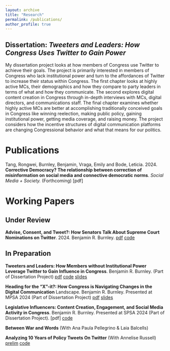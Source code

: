 ```yaml
---
layout: archive
title: "Research"
permalink: /publications/
author_profile: true
---
```


## Dissertation: *Tweeters and Leaders: How Congress Uses Twitter to Gain Power*
My dissertation project looks at how members of Congress use Twitter to achieve their goals. The project is primarily interested in members of Congress who lack institutional power and turn to the affordances of Twitter to increase their status within Congress. The first chapter looks at highly active MCs, their demographics and how they compare to party leaders in terms of what and how they communicate. The second explores digital content creation in Congress through in-depth interviews with MCs, digital directors, and communications staff. The final chapter examines whether highly active MCs are better at accomplishing traditionally conceived goals in Congress like winning reelection, making public policy, gaining institutional power, getting media coverage, and raising money. The project considers how the incentive structures of digital communication platforms are changing Congressional behavior and what that means for our politics. 

# Publications

Tang, Rongwei, Burnley, Benjamin, Vraga, Emily and Bode, Leticia. 2024. 
**Corrective Democracy? The relationship between correction of misinformation on social media and connective democratic norms**.
*Social Media + Society.* (Forthcoming) [pdf]

# Working Papers 

## Under Review
**Advise, Consent, and Tweet?: How Senators Talk About Supreme Court Nominations on Twitter**. 2024.
Benjamin R. Burnley. [pdf](/files/advise_consent_tweet.pdf) [code](https://github.com/benjaminrburnley/advise_consent_tweet)


## In Preparation
**Tweeters and Leaders: How Members without Institutional Power Leverage Twitter to Gain Influence in Congress**. 
Benjamin R. Burnley. (Part of Dissertation Project) [pdf](/files/ch3_paper.pdf) [code](https://github.com/benjaminrburnley/dissertation) [slides](/files/ch3_slides.pdf)

**Heading for the “X”-it?: How Congress is Navigating Changes in the Digital Communication**
Landscape. Benjamin R. Burnley. Presented at MPSA 2024 (Part of Dissertation Project) [pdf](/files/ch2_paper.pdf) [slides](/files/ch2_slides.pdf)

**Legislative Influencers: Content Creation, Engagement, and Social Media Activity in Congress**. 
Benjamin R. Burnley. Presented at SPSA 2024 (Part of Dissertation Project). [pdf] [code](https://github.com/benjaminrburnley/dissertation)

**Between War and Words** (With Ana Paula Pellegrino & Laia Balcells)

**Analyzing 10 Years of Policy Tweets On Twitter** (With Annelise Russell) [prelim](/files/descriptive_analysis_v1.html) [code](https://github.com/benjaminrburnley/policy_tweets_project)

